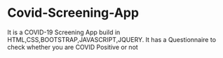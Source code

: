 # Covid-Screening-App
 
It is a COVID-19 Screening App build in HTML,CSS,BOOTSTRAP,JAVASCRIPT,JQUERY.
It has a Questionnaire to check whether you are COVID Positive or not